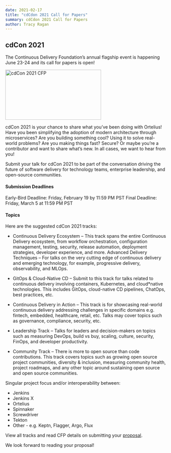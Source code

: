 ```yaml
---
date: 2021-02-17
title: "cdCdon 2021 Call for Papers"
summary: cdCdon 2021 Call for Papers
author: Tracy Ragan
---
```


## cdCon 2021
The Continuous Delivery Foundation’s annual flagship event is happening June 23-24 and its call for papers is open!
<p></p>
<div class="col-center">
<img src="/images/cdcon-cfp-ortelius-300x157.png" alt="cdCon 2021 CFP" height="157px" width="300px" />
</div>
<p></p>
cdCon 2021 is your chance to share what you’ve been doing with Ortelius! Have you been simplifying the adoption of modern architecture through microservices? Are you building something cool? Using it to solve real-world problems? Are you making things fast? Secure? Or maybe you’re a contributor and want to share what’s new. In all cases, we want to hear from you!

Submit your talk for cdCon 2021 to be part of the conversation driving the future of software delivery for technology teams, enterprise leadership, and open-source communities.

#### Submission Deadlines
Early-Bird Deadline: Friday, February 19 by 11:59 PM PST
Final Deadline: Friday, March 5 at 11:59 PM PST

#### Topics
Here are the suggested cdCon 2021 tracks:
* Continuous Delivery Ecosystem</strong> – This track spans the entire Continuous Delivery ecosystem, from workflow orchestration, configuration management, testing, security, release automation, deployment strategies, developer experience, and more.
Advanced Delivery Techniques – For talks on the very cutting edge of continuous delivery and emerging technology, for example, progressive delivery, observability, and MLOps.

* GitOps &amp; Cloud-Native CD – Submit to this track for talks related to continuous delivery involving containers, Kubernetes, and cloud*native technologies. This includes GitOps, cloud-native CD pipelines, ChatOps, best practices, etc.

* Continuous Delivery in Action – This track is for showcasing real-world continuous delivery addressing challenges in specific domains e.g. fintech, embedded, healthcare, retail, etc. Talks may cover topics such as governance, compliance, security, etc.

* Leadership Track – Talks for leaders and decision-makers on topics such as measuring DevOps, build vs buy, scaling, culture, security, FinOps, and developer productivity.

* Community Track – There is more to open source than code contributions. This track covers topics such as growing open source project communities, diversity &amp; inclusion, measuring community health, project roadmaps, and any other topic around sustaining open source and open source communities.

Singular project focus and/or interoperability between:
* Jenkins
* Jenkins X
* Ortelius
* Spinnaker
* Screwdriver
* Tekton
* Other - e.g. Keptn, Flagger, Argo, Flux</li>

View all tracks and read CFP details on submitting your [proposal](https://events.linuxfoundation.org/cdcon/program/cfp/).

We look forward to reading your proposal!
